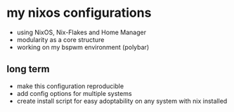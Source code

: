 # my nixos configurations
- using NixOS, Nix-Flakes and Home Manager
- modularity as a core structure
- working on my bspwm environment (polybar)

## long term
- make this configuration reproducible
- add config options for multiple systems
- create install script for easy adoptability on any system with nix installed
